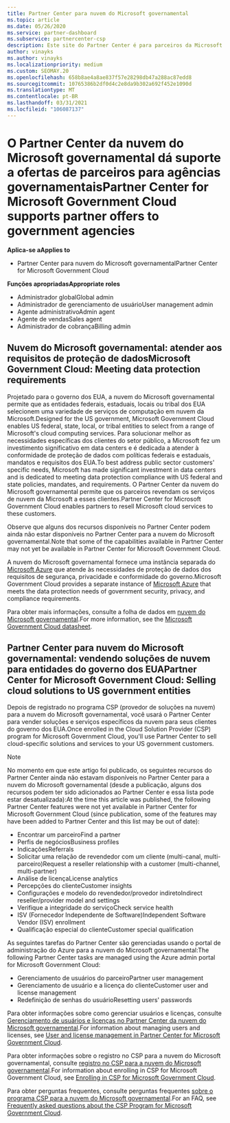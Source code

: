 ```yaml
---
title: Partner Center para nuvem do Microsoft governamental
ms.topic: article
ms.date: 05/26/2020
ms.service: partner-dashboard
ms.subservice: partnercenter-csp
description: Este site do Partner Center é para parceiros da Microsoft que oferecem soluções de nuvem da Microsoft para clientes que trabalham com agências governamentais na Estados Unidos.
author: vinayks
ms.author: vinayks
ms.localizationpriority: medium
ms.custom: SEOMAY.20
ms.openlocfilehash: 658b8ae4a8ae837f57e28298db47a288ac87edd8
ms.sourcegitcommit: 10765386b2df0d4c2e8da9b302a692f452e1090d
ms.translationtype: MT
ms.contentlocale: pt-BR
ms.lasthandoff: 03/31/2021
ms.locfileid: "106087137"
---
```

# <a name="partner-center-for-microsoft-government-cloud-supports-partner-offers-to-government-agencies"></a><span data-ttu-id="48d74-103">O Partner Center da nuvem do Microsoft governamental dá suporte a ofertas de parceiros para agências governamentais</span><span class="sxs-lookup"><span data-stu-id="48d74-103">Partner Center for Microsoft Government Cloud supports partner offers to government agencies</span></span>

<span data-ttu-id="48d74-104">**Aplica-se a**</span><span class="sxs-lookup"><span data-stu-id="48d74-104">**Applies to**</span></span>

- <span data-ttu-id="48d74-105">Partner Center para nuvem do Microsoft governamental</span><span class="sxs-lookup"><span data-stu-id="48d74-105">Partner Center for Microsoft Government Cloud</span></span>

<span data-ttu-id="48d74-106">**Funções apropriadas**</span><span class="sxs-lookup"><span data-stu-id="48d74-106">**Appropriate roles**</span></span>

- <span data-ttu-id="48d74-107">Administrador global</span><span class="sxs-lookup"><span data-stu-id="48d74-107">Global admin</span></span>
- <span data-ttu-id="48d74-108">Administrador de gerenciamento de usuário</span><span class="sxs-lookup"><span data-stu-id="48d74-108">User management admin</span></span>
- <span data-ttu-id="48d74-109">Agente administrativo</span><span class="sxs-lookup"><span data-stu-id="48d74-109">Admin agent</span></span>
- <span data-ttu-id="48d74-110">Agente de vendas</span><span class="sxs-lookup"><span data-stu-id="48d74-110">Sales agent</span></span>
- <span data-ttu-id="48d74-111">Administrador de cobrança</span><span class="sxs-lookup"><span data-stu-id="48d74-111">Billing admin</span></span>

## <a name="microsoft-government-cloud-meeting-data-protection-requirements"></a><span data-ttu-id="48d74-112">Nuvem do Microsoft governamental: atender aos requisitos de proteção de dados</span><span class="sxs-lookup"><span data-stu-id="48d74-112">Microsoft Government Cloud: Meeting data protection requirements</span></span>

<span data-ttu-id="48d74-113">Projetado para o governo dos EUA, a nuvem do Microsoft governamental permite que as entidades federais, estaduais, locais ou tribal dos EUA selecionem uma variedade de serviços de computação em nuvem da Microsoft.</span><span class="sxs-lookup"><span data-stu-id="48d74-113">Designed for the US government, Microsoft Government Cloud enables US federal, state, local, or tribal entities to select from a range of Microsoft's cloud computing services.</span></span> <span data-ttu-id="48d74-114">Para solucionar melhor as necessidades específicas dos clientes do setor público, a Microsoft fez um investimento significativo em data centers e é dedicada a atender à conformidade de proteção de dados com políticas federais e estaduais, mandatos e requisitos dos EUA.</span><span class="sxs-lookup"><span data-stu-id="48d74-114">To best address public sector customers' specific needs, Microsoft has made significant investment in data centers and is dedicated to meeting data protection compliance with US federal and state policies, mandates, and requirements.</span></span> <span data-ttu-id="48d74-115">O Partner Center da nuvem do Microsoft governamental permite que os parceiros revendam os serviços de nuvem da Microsoft a esses clientes.</span><span class="sxs-lookup"><span data-stu-id="48d74-115">Partner Center for Microsoft Government Cloud enables partners to resell Microsoft cloud services to these customers.</span></span>

<span data-ttu-id="48d74-116">Observe que alguns dos recursos disponíveis no Partner Center podem ainda não estar disponíveis no Partner Center para a nuvem do Microsoft governamental.</span><span class="sxs-lookup"><span data-stu-id="48d74-116">Note that some of the capabilities available in Partner Center may not yet be available in Partner Center for Microsoft Government Cloud.</span></span>

<span data-ttu-id="48d74-117">A nuvem do Microsoft governamental fornece uma instância separada do [Microsoft Azure](https://azure.microsoft.com/overview/clouds/government/) que atende às necessidades de proteção de dados dos requisitos de segurança, privacidade e conformidade do governo.</span><span class="sxs-lookup"><span data-stu-id="48d74-117">Microsoft Government Cloud provides a separate instance of [Microsoft Azure](https://azure.microsoft.com/overview/clouds/government/) that meets the data protection needs of government security, privacy, and compliance requirements.</span></span> 

<span data-ttu-id="48d74-118">Para obter mais informações, consulte a folha de dados em [nuvem do Microsoft governamental](https://download.microsoft.com/download/C/9/C/C9CA3002-DFC4-4ADA-841F-DF42AEC042FB/Microsoft_Azure_Government_Datasheet_EN_US.PDF).</span><span class="sxs-lookup"><span data-stu-id="48d74-118">For more information, see the [Microsoft Government Cloud datasheet](https://download.microsoft.com/download/C/9/C/C9CA3002-DFC4-4ADA-841F-DF42AEC042FB/Microsoft_Azure_Government_Datasheet_EN_US.PDF).</span></span>

## <a name="partner-center-for-microsoft-government-cloud-selling-cloud-solutions-to-us-government-entities"></a><span data-ttu-id="48d74-119">Partner Center para nuvem do Microsoft governamental: vendendo soluções de nuvem para entidades do governo dos EUA</span><span class="sxs-lookup"><span data-stu-id="48d74-119">Partner Center for Microsoft Government Cloud: Selling cloud solutions to US government entities</span></span>

<span data-ttu-id="48d74-120">Depois de registrado no programa CSP (provedor de soluções na nuvem) para a nuvem do Microsoft governamental, você usará o Partner Center para vender soluções e serviços específicos da nuvem para seus clientes do governo dos EUA.</span><span class="sxs-lookup"><span data-stu-id="48d74-120">Once enrolled in the Cloud Solution Provider (CSP) program for Microsoft Government Cloud, you'll use Partner Center to sell cloud-specific solutions and services to your US government customers.</span></span> 

> [!NOTE]  
> <span data-ttu-id="48d74-121">No momento em que este artigo foi publicado, os seguintes recursos do Partner Center ainda não estavam disponíveis no Partner Center para a nuvem do Microsoft governamental (desde a publicação, alguns dos recursos podem ter sido adicionados ao Partner Center e essa lista pode estar desatualizada):</span><span class="sxs-lookup"><span data-stu-id="48d74-121">At the time this article was published, the following Partner Center features were not yet available in Partner Center for Microsoft Government Cloud (since publication, some of the features may have been added to Partner Center and this list may be out of date):</span></span>

- <span data-ttu-id="48d74-122">Encontrar um parceiro</span><span class="sxs-lookup"><span data-stu-id="48d74-122">Find a partner</span></span>
- <span data-ttu-id="48d74-123">Perfis de negócios</span><span class="sxs-lookup"><span data-stu-id="48d74-123">Business profiles</span></span>
- <span data-ttu-id="48d74-124">Indicações</span><span class="sxs-lookup"><span data-stu-id="48d74-124">Referrals</span></span>
- <span data-ttu-id="48d74-125">Solicitar uma relação de revendedor com um cliente (multi-canal, multi-parceiro)</span><span class="sxs-lookup"><span data-stu-id="48d74-125">Request a reseller relationship with a customer (multi-channel, multi-partner)</span></span>
- <span data-ttu-id="48d74-126">Análise de licença</span><span class="sxs-lookup"><span data-stu-id="48d74-126">License analytics</span></span>
- <span data-ttu-id="48d74-127">Percepções do cliente</span><span class="sxs-lookup"><span data-stu-id="48d74-127">Customer insights</span></span>
- <span data-ttu-id="48d74-128">Configurações e modelo do revendedor/provedor indireto</span><span class="sxs-lookup"><span data-stu-id="48d74-128">Indirect reseller/provider model and settings</span></span>
- <span data-ttu-id="48d74-129">Verifique a integridade do serviço</span><span class="sxs-lookup"><span data-stu-id="48d74-129">Check service health</span></span>
- <span data-ttu-id="48d74-130">ISV (Fornecedor Independente de Software)</span><span class="sxs-lookup"><span data-stu-id="48d74-130">Independent Software Vendor (ISV) enrollment</span></span>
- <span data-ttu-id="48d74-131">Qualificação especial do cliente</span><span class="sxs-lookup"><span data-stu-id="48d74-131">Customer special qualification</span></span>

<span data-ttu-id="48d74-132">As seguintes tarefas do Partner Center são gerenciadas usando o portal de administração do Azure para a nuvem do Microsoft governamental:</span><span class="sxs-lookup"><span data-stu-id="48d74-132">The following Partner Center tasks are managed using the Azure admin portal for Microsoft Government Cloud:</span></span> 

- <span data-ttu-id="48d74-133">Gerenciamento de usuários do parceiro</span><span class="sxs-lookup"><span data-stu-id="48d74-133">Partner user management</span></span>
- <span data-ttu-id="48d74-134">Gerenciamento de usuário e a licença do cliente</span><span class="sxs-lookup"><span data-stu-id="48d74-134">Customer user and license management</span></span>
- <span data-ttu-id="48d74-135">Redefinição de senhas do usuário</span><span class="sxs-lookup"><span data-stu-id="48d74-135">Resetting users' passwords</span></span>

<span data-ttu-id="48d74-136">Para obter informações sobre como gerenciar usuários e licenças, consulte [Gerenciamento de usuários e licenças no Partner Center da nuvem do Microsoft governamental](user-management-in-partner-center-for-microsoft-us-govt-cloud.md).</span><span class="sxs-lookup"><span data-stu-id="48d74-136">For information about managing users and licenses, see [User and license management in Partner Center for Microsoft Government Cloud](user-management-in-partner-center-for-microsoft-us-govt-cloud.md).</span></span>

<span data-ttu-id="48d74-137">Para obter informações sobre o registro no CSP para a nuvem do Microsoft governamental, consulte [registro no CSP para a nuvem do Microsoft governamental](enroll-in-csp-for-microsoft-us-govt-cloud.md).</span><span class="sxs-lookup"><span data-stu-id="48d74-137">For information about enrolling in CSP for Microsoft Government Cloud, see [Enrolling in CSP for Microsoft Government Cloud](enroll-in-csp-for-microsoft-us-govt-cloud.md).</span></span>

<span data-ttu-id="48d74-138">Para obter perguntas frequentes, consulte perguntas frequentes [sobre o programa CSP para a nuvem do Microsoft governamental](faq-for-us-govt-cloud.md).</span><span class="sxs-lookup"><span data-stu-id="48d74-138">For an FAQ, see [Frequently asked questions about the CSP Program for Microsoft Government Cloud](faq-for-us-govt-cloud.md).</span></span>
